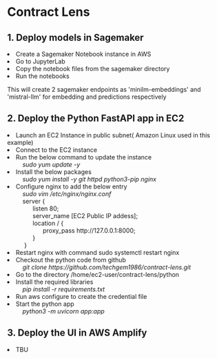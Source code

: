 <h1>Contract Lens</h1>
<h2>1. Deploy models in Sagemaker</h2>

<li>Create a Sagemaker Notebook instance in AWS</li>
<li>Go to JupyterLab</li>
<li>Copy the notebook files from the sagemaker directory</li>
<li>Run the notebooks</li>

<p>This will create 2 sagemaker endpoints as 'minilm-embeddings' and 'mistral-llm' for embedding and predictions respectively</p>



<h2>2. Deploy the Python FastAPI app in EC2</h2>

<li>Launch an EC2 Instance in public subnet( Amazon Linux used in this example)</li>
<li>Connect to the EC2 instance</li>
<li>Run the below command to update the instance</li>
&nbsp;&nbsp;&nbsp;&nbsp;&nbsp;&nbsp;&nbsp;&nbsp;&nbsp;<i>sudo yum update -y</i>
<li>Install the below packages</li>
&nbsp;&nbsp;&nbsp;&nbsp;&nbsp;&nbsp;&nbsp;&nbsp;&nbsp;<i>sudo yum install -y git httpd python3-pip nginx</i>
<li>Configure nginx to add the below entry</li>
&nbsp;&nbsp;&nbsp;&nbsp;&nbsp;&nbsp;&nbsp;&nbsp;&nbsp;<i>sudo vim /etc/nginx/nginx.conf</i>
<br>&nbsp;&nbsp;&nbsp;&nbsp;&nbsp;&nbsp;&nbsp;&nbsp;&nbsp;server {
<br>&nbsp;&nbsp;&nbsp;&nbsp;&nbsp;&nbsp;&nbsp;&nbsp;&nbsp;&nbsp;&nbsp;&nbsp;&nbsp;&nbsp;        listen 80;
<br>&nbsp;&nbsp;&nbsp;&nbsp;&nbsp;&nbsp;&nbsp;&nbsp;&nbsp;&nbsp;&nbsp;&nbsp;&nbsp;&nbsp;       server_name [EC2 Public IP addess];
<br>&nbsp;&nbsp;&nbsp;&nbsp;&nbsp;&nbsp;&nbsp;&nbsp;&nbsp;&nbsp;&nbsp;&nbsp;&nbsp;&nbsp;       location / {
<br>&nbsp;&nbsp;&nbsp;&nbsp;&nbsp;&nbsp;&nbsp;&nbsp;&nbsp; &nbsp;&nbsp;&nbsp;&nbsp;&nbsp;&nbsp;&nbsp;&nbsp;&nbsp;&nbsp;          proxy_pass http://127.0.0.1:8000;
<br>&nbsp;&nbsp;&nbsp;&nbsp;&nbsp;&nbsp;&nbsp;&nbsp;&nbsp;&nbsp;&nbsp;&nbsp;&nbsp;&nbsp;      }
<br>&nbsp;&nbsp;&nbsp;&nbsp;&nbsp;&nbsp;&nbsp;&nbsp;&nbsp;   }
<li>Restart nginx with command sudo systemctl restart nginx</li>
<li>Checkout the python code from github </li>
&nbsp;&nbsp;&nbsp;&nbsp;&nbsp;&nbsp;&nbsp;&nbsp;&nbsp;<i>git clone https://github.com/techgem1986/contract-lens.git</i>
<li>Go to the directory /home/ec2-user/contract-lens/python</li>
<li>Install the required libraries</li>
&nbsp;&nbsp;&nbsp;&nbsp;&nbsp;&nbsp;&nbsp;&nbsp;&nbsp;<i>pip install -r requirements.txt</i>
<li>Run aws configure to create the credential file</li>
<li>Start the python app</li>
&nbsp;&nbsp;&nbsp;&nbsp;&nbsp;&nbsp;&nbsp;&nbsp;&nbsp;<i>python3 -m uvicorn app:app</i>


<h2>3. Deploy the UI in AWS Amplify</h2>

<li>TBU</li>